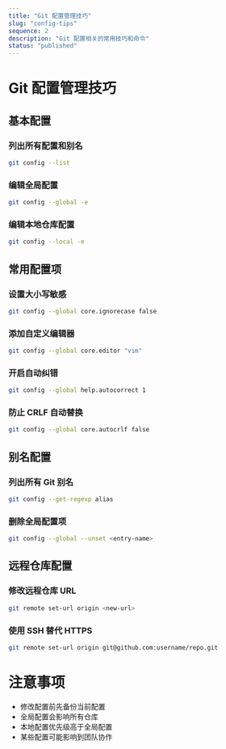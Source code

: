 ```yaml
---
title: "Git 配置管理技巧"
slug: "config-tips"
sequence: 2
description: "Git 配置相关的常用技巧和命令"
status: "published"
---
```


# Git 配置管理技巧

## 基本配置

### 列出所有配置和别名
```bash
git config --list
```

### 编辑全局配置
```bash
git config --global -e
```

### 编辑本地仓库配置
```bash
git config --local -e
```

## 常用配置项

### 设置大小写敏感
```bash
git config --global core.ignorecase false
```

### 添加自定义编辑器
```bash
git config --global core.editor "vim"
```

### 开启自动纠错
```bash
git config --global help.autocorrect 1
```

### 防止 CRLF 自动替换
```bash
git config --global core.autocrlf false
```

## 别名配置

### 列出所有 Git 别名
```bash
git config --get-regexp alias
```

### 删除全局配置项
```bash
git config --global --unset <entry-name>
```

## 远程仓库配置

### 修改远程仓库 URL
```bash
git remote set-url origin <new-url>
```

### 使用 SSH 替代 HTTPS
```bash
git remote set-url origin git@github.com:username/repo.git
```

# 注意事项
- 修改配置前先备份当前配置
- 全局配置会影响所有仓库
- 本地配置优先级高于全局配置
- 某些配置可能影响到团队协作